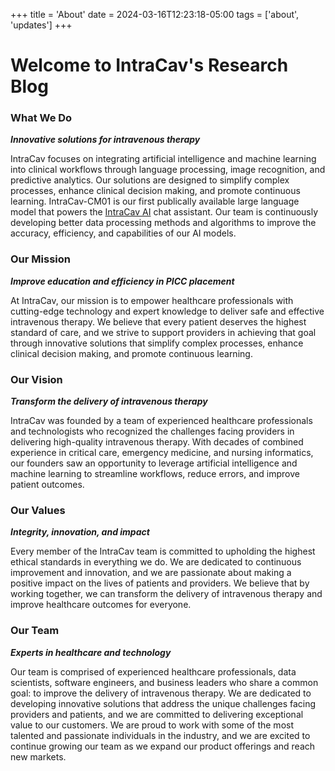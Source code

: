 +++
title = 'About'
date = 2024-03-16T12:23:18-05:00
tags = ['about', 'updates']
+++

# Welcome to IntraCav's Research Blog


### What We Do

***Innovative solutions for intravenous therapy***

IntraCav focuses on integrating artificial intelligence and machine learning into clinical workflows through language processing, image recognition, and predictive analytics. Our solutions are designed to simplify complex processes, enhance clinical decision making, and promote continuous learning. IntraCav-CM01 is our first publically available large language model that powers the [IntraCav AI](https://intracav.ai) chat assistant. Our team is continuously developing better data processing methods and algorithms to improve the accuracy, efficiency, and capabilities of our AI models.


### Our Mission

***Improve education and efficiency in PICC placement***

At IntraCav, our mission is to empower healthcare professionals with cutting-edge technology and expert knowledge to deliver safe and effective intravenous therapy. We believe that every patient deserves the highest standard of care, and we strive to support providers in achieving that goal through innovative solutions that simplify complex processes, enhance clinical decision making, and promote continuous learning.


### Our Vision

***Transform the delivery of intravenous therapy***

IntraCav was founded by a team of experienced healthcare professionals and technologists who recognized the challenges facing providers in delivering high-quality intravenous therapy. With decades of combined experience in critical care, emergency medicine, and nursing informatics, our founders saw an opportunity to leverage artificial intelligence and machine learning to streamline workflows, reduce errors, and improve patient outcomes.


### Our Values

***Integrity, innovation, and impact***

Every member of the IntraCav team is committed to upholding the highest ethical standards in everything we do. We are dedicated to continuous improvement and innovation, and we are passionate about making a positive impact on the lives of patients and providers. We believe that by working together, we can transform the delivery of intravenous therapy and improve healthcare outcomes for everyone.


### Our Team

***Experts in healthcare and technology***

Our team is comprised of experienced healthcare professionals, data scientists, software engineers, and business leaders who share a common goal: to improve the delivery of intravenous therapy. We are dedicated to developing innovative solutions that address the unique challenges facing providers and patients, and we are committed to delivering exceptional value to our customers. We are proud to work with some of the most talented and passionate individuals in the industry, and we are excited to continue growing our team as we expand our product offerings and reach new markets.
